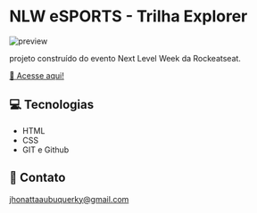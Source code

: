# NLW eSPORTS - Trilha Explorer

![preview](./.github/preview.png)

projeto construído do 
evento Next Level Week da Rockeatseat.

[🔗 Acesse aqui!](https://jhonattamariano.github.io/NLW/)


## 💻 Tecnologias

- HTML
- CSS
- GIT e Github

## 📧 Contato

jhonattaaubuquerky@gmail.com